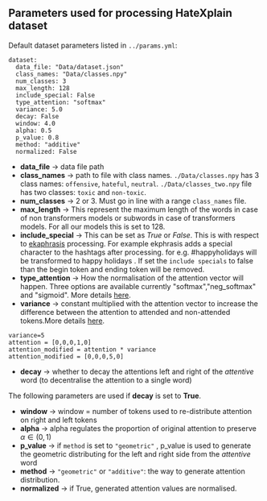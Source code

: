 ## Parameters used for processing HateXplain dataset

Default dataset parameters listed in ```../params.yml```:
```
dataset:
  data_file: "Data/dataset.json"
  class_names: "Data/classes.npy"
  num_classes: 3
  max_length: 128
  include_special: False
  type_attention: "softmax"
  variance: 5.0
  decay: False
  window: 4.0
  alpha: 0.5
  p_value: 0.8
  method: "additive"
  normalized: False
```

* **data_file** -> data file path 
* **class_names** -> path to file with class names. ```./Data/classes.npy``` has 3 class names: `offensive`, `hateful`, `neutral`. ```./Data/classes_two.npy``` file has two classes: `toxic` and `non-toxic`. 
* **num_classes** -> 2 or 3. Must go in line with a range ```class_names``` file.
* **max_length** -> This represent the maximum length of the words in case of non transformers models or subwords in case of transformers models. For all our models this is set to 128.
* **include_special** -> This can be set as *True* or *False*. This is with respect to [ekaphrasis](https://github.com/cbaziotis/ekphrasis) processing. For example ekphrasis adds a special character to the hashtags after processing. for e.g. #happyholidays will be transformed to <hashtag> happy holidays </hashtag>. If set the `include specials` to false than the begin token and ending token will be removed. 
* **type_attention** -> How the normalisation of the attention vector will happen. Three options are available currently "softmax","neg_softmax" and "sigmoid". More details [here](https://github.com/punyajoy/HateXplain/blob/master/Preprocess/attentionCal.py).
* **variance** -> constant multiplied with the attention vector to increase the difference between the attention to attended and non-attended tokens.More details [here](https://github.com/punyajoy/HateXplain/blob/master/Preprocess/attentionCal.py).  
~~~
variance=5
attention = [0,0,0,1,0]
attention_modified = attention * variance
attention_modified = [0,0,0,5,0]
~~~

* **decay** -> whether to decay the attentions left and right of the _attentive_ word (to decentralise the attention to a single word)


The following parameters are used if **decay** is set to **True**.
* **window** -> window = number of tokens used to re-distribute attention on right and left tokens
* **alpha** -> alpha regulates the proportion of original attention to preserve $\alpha \in (0,1)$
* **p_value** -> if ```method``` is set to ```"geometric"``` , p_value is used to generate the geometric distributing for the left and right side from the _attentive_ word
* **method** -> ```"geometric"``` or ```"additive"```: the way to generate attention distribution.
* **normalized** -> if True, generated attention values are normalised.
